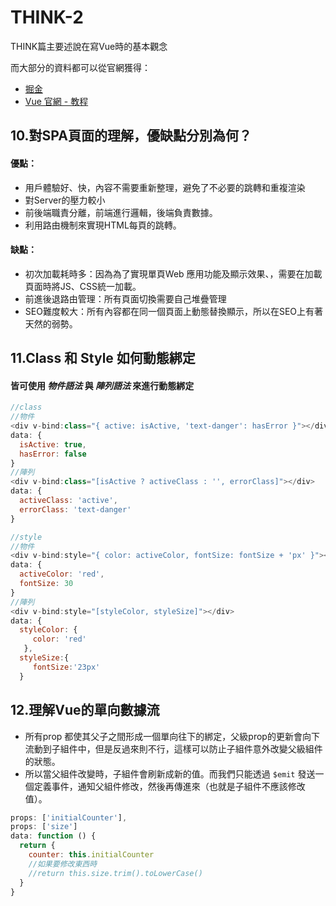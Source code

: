 # THINK-2

THINK篇主要述說在寫Vue時的基本觀念

而大部分的資料都可以從官網獲得：

* [掘金](https://juejin.im/post/5d59f2a451882549be53b170) 
* [Vue 官網 - 教程](https://cn.vuejs.org/v2/guide/)

## 10.對SPA頁面的理解，優缺點分別為何？

#### 優點：

* 用戶體驗好、快，內容不需要重新整理，避免了不必要的跳轉和重複渲染 
* 對Server的壓力較小 
* 前後端職責分離，前端進行邏輯，後端負責數據。 
* 利用路由機制來實現HTML每頁的跳轉。

#### 缺點：

* 初次加載耗時多：因為為了實現單頁Web 應用功能及顯示效果、，需要在加載頁面時將JS、CSS統一加載。 
* 前進後退路由管理：所有頁面切換需要自己堆疊管理 
* SEO難度較大：所有內容都在同一個頁面上動態替換顯示，所以在SEO上有著天然的弱勢。

## 11.Class 和 Style 如何動態綁定

#### 皆可使用 _**物件語法**_ 與 _**陣列語法**_ 來進行動態綁定

```javascript
//class
//物件
<div v-bind:class="{ active: isActive, 'text-danger': hasError }"></div>
data: {
  isActive: true,
  hasError: false
}
//陣列
<div v-bind:class="[isActive ? activeClass : '', errorClass]"></div>
data: {
  activeClass: 'active',
  errorClass: 'text-danger'
}
```

```javascript
//style
//物件
<div v-bind:style="{ color: activeColor, fontSize: fontSize + 'px' }"></div>
data: {
  activeColor: 'red',
  fontSize: 30
}
//陣列
<div v-bind:style="[styleColor, styleSize]"></div>
data: {
  styleColor: {
     color: 'red'
   },
  styleSize:{
     fontSize:'23px'
  }
```

## 12.理解Vue的單向數據流

* 所有prop 都使其父子之間形成一個單向往下的綁定，父級prop的更新會向下流動到子組件中，但是反過來則不行，這樣可以防止子組件意外改變父級組件的狀態。 
* 所以當父組件改變時，子組件會刷新成新的值。而我們只能透過 `$emit` 發送一個定義事件，通知父組件修改，然後再傳進來（也就是子組件不應該修改值）。

```javascript
props: ['initialCounter'],
props: ['size']
data: function () {
  return {
    counter: this.initialCounter
    //如果要修改東西時
    //return this.size.trim().toLowerCase()
  }
}
```



















